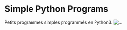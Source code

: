 # Simple Python Programs
Petits programmes simples programmés en Python3.
![...](https://img.shields.io/badge/python-3-blue.svg)
